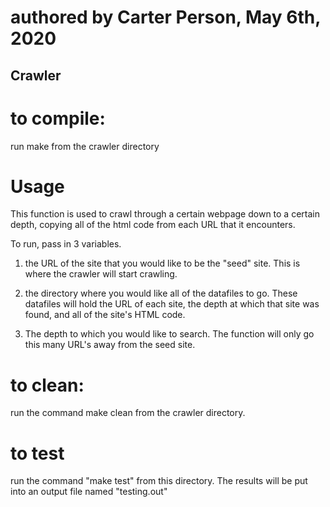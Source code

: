 # authored by Carter Person, May 6th, 2020

## Crawler


# to compile:

run make from the crawler directory


# Usage

This function is used to crawl through a certain webpage down to a certain depth, copying all of the html code from each URL that it encounters.


To run, pass in 3 variables.

1. the URL of the site that you would like to be the "seed" site. This is where the crawler will start crawling.

2. the directory where you would like all of the datafiles to go. These datafiles will hold the URL of each site, the depth at which that site was found, and all of the site's HTML code.

3. The depth to which you would like to search. The function will only go this many URL's away from the seed site.


# to clean:

run the command make clean from the crawler directory.


# to test

run the command "make test" from this directory. The results will be put into an output file named "testing.out"